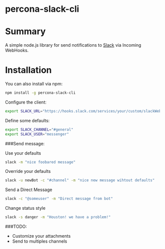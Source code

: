 # percona-slack-cli

Summary
=======
A simple node.js library for send notifications to [Slack](https://slack.com/) via Incoming WebHooks.


Installation
=======
You can also install via npm:
```sh
npm install -g percona-slack-cli
```

Configure the client:
```sh
export SLACK_URL="https://hooks.slack.com/services/your/custom/slackWebbHook"
```

Define some defaults:
```sh
export SLACK_CHANNEL="#general"
export SLACK_USER="messenger"
```

###Send message:

Use your defaults
```sh
slack -m "nice foobared message"
```

Override your defaults
```sh
slack -u newBot -c "#channel" -m "nice new message wihtout defaults"
```

Send a Direct Message
```sh
slack -c "@someuser" -m "Direct message from bot"
```

Change status style
```sh
slack -s danger -m "Houston! we have a problem!"
```

###TODO:

- Customize your attachments
- Send to multiples channels
